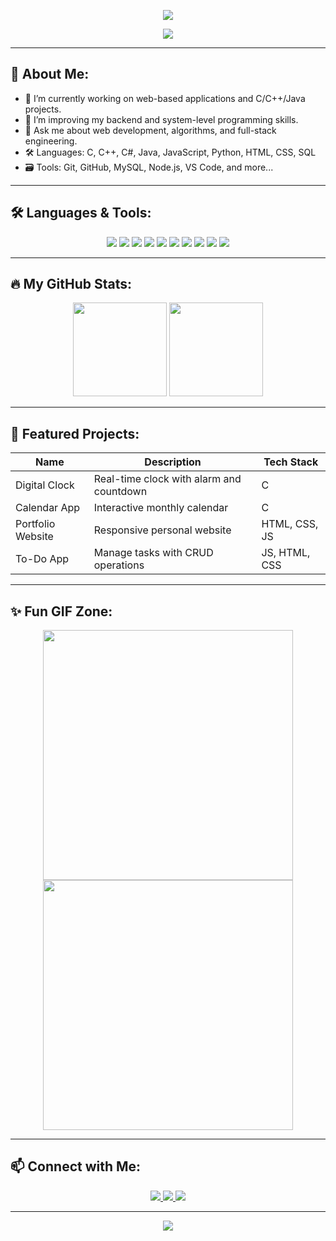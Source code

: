 <!-- Banner -->
<p align="center">
  <img src="https://capsule-render.vercel.app/api?type=waving&color=0A66C2&height=250&section=header&text=Hi%20there,%20I'm%20Prince%20Raj!&fontSize=40&fontColor=ffffff" />
</p>

<!-- Intro -->
<p align="center">
  <img src="https://readme-typing-svg.herokuapp.com?font=Fira+Code&size=22&duration=3000&pause=1000&color=0A66C2&center=true&vCenter=true&width=435&lines=Web+Developer+Engineer;Code+Craftsman+%26+Tech+Enthusiast;Building+Smart%2C+Scalable+Apps;Open+Source+Contributor" />
</p>

---

## 💫 About Me:
- 🔭 I’m currently working on web-based applications and C/C++/Java projects.  
- 🌱 I’m improving my backend and system-level programming skills.  
- 💬 Ask me about web development, algorithms, and full-stack engineering.  
- 🛠️ Languages: C, C++, C#, Java, JavaScript, Python, HTML, CSS, SQL  
- 🗃️ Tools: Git, GitHub, MySQL, Node.js, VS Code, and more...

---

## 🛠️ Languages & Tools:
<p align="center">
  <img src="https://img.shields.io/badge/C-00599C?style=flat&logo=c&logoColor=white"/>
  <img src="https://img.shields.io/badge/C++-00599C?style=flat&logo=c%2B%2B&logoColor=white"/>
  <img src="https://img.shields.io/badge/C%23-68217A?style=flat&logo=c-sharp&logoColor=white"/>
  <img src="https://img.shields.io/badge/Java-ED8B00?style=flat&logo=java&logoColor=white"/>
  <img src="https://img.shields.io/badge/Python-3776AB?style=flat&logo=python&logoColor=white"/>
  <img src="https://img.shields.io/badge/JavaScript-F7DF1E?style=flat&logo=javascript&logoColor=black"/>
  <img src="https://img.shields.io/badge/HTML5-E34F26?style=flat&logo=html5&logoColor=white"/>
  <img src="https://img.shields.io/badge/CSS3-1572B6?style=flat&logo=css3&logoColor=white"/>
  <img src="https://img.shields.io/badge/MySQL-4479A1?style=flat&logo=mysql&logoColor=white"/>
  <img src="https://img.shields.io/badge/Git-F05032?style=flat&logo=git&logoColor=white"/>
</p>

---

## 🔥 My GitHub Stats:
<p align="center">
  <img height="150" src="https://github-readme-stats.vercel.app/api?username=princeraj-username&show_icons=true&theme=tokyonight" />
  <img height="150" src="https://github-readme-stats.vercel.app/api/top-langs/?username=princeraj-username&layout=compact&theme=tokyonight" />
</p>

---

## 🎯 Featured Projects:
| Name | Description | Tech Stack |
|------|-------------|------------|
| Digital Clock | Real-time clock with alarm and countdown | C |
| Calendar App | Interactive monthly calendar | C |
| Portfolio Website | Responsive personal website | HTML, CSS, JS |
| To-Do App | Manage tasks with CRUD operations | JS, HTML, CSS |

---

## ✨ Fun GIF Zone:
<p align="center">
  <img src="https://media.giphy.com/media/qgQUggAC3Pfv687qPC/giphy.gif" width="400"/>
  <img src="https://media.giphy.com/media/LmNwrBhejkK9EFP504/giphy.gif" width="400"/>
</p>

---

## 📫 Connect with Me:
<p align="center">
  <a href="https://www.linkedin.com/in/your-linkedin/" target="_blank">
    <img src="https://img.shields.io/badge/LinkedIn-0A66C2?style=flat&logo=linkedin&logoColor=white" />
  </a>
  <a href="mailto:youremail@example.com">
    <img src="https://img.shields.io/badge/Gmail-D14836?style=flat&logo=gmail&logoColor=white" />
  </a>
  <a href="https://github.com/princeraj-username">
    <img src="https://img.shields.io/badge/GitHub-100000?style=flat&logo=github&logoColor=white" />
  </a>
</p>

---

<p align="center">
  <img src="https://capsule-render.vercel.app/api?type=waving&color=0A66C2&height=150&section=footer"/>
</p>

